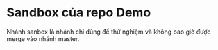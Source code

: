 Sandbox của repo Demo 
====

Nhánh sanbox là nhánh chỉ dùng để thử nghiệm và không bao giờ được merge vào nhánh master.
